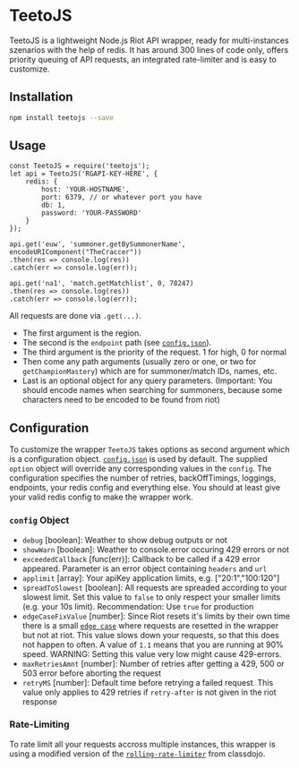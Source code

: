 # TeetoJS

TeetoJS is a lightweight Node.js Riot API wrapper, ready for multi-instances szenarios with the help of redis.
It has around 300 lines of code only, offers priority queuing of API requests, an integrated rate-limiter and is easy to customize.

## Installation

```sh
npm install teetojs --save
```

## Usage

```node
const TeetoJS = require('teetojs');
let api = TeetoJS('RGAPI-KEY-HERE', {
    redis: {
        host: 'YOUR-HOSTNAME',
        port: 6379, // or whatever port you have
        db: 1,
        password: 'YOUR-PASSWORD'
    }
});

api.get('euw', 'summoner.getBySummonerName', encodeURIComponent("TheCraccer"))
.then(res => console.log(res))
.catch(err => console.log(err));

api.get('na1', 'match.getMatchlist', 0, 78247)
.then(res => console.log(res))
.catch(err => console.log(err));
```

All requests are done via `.get(...)`.
- The first argument is the region.
- The second is the `endpoint` path
(see [`config.json`](https://github.com/GameBuddyApp/teetoJS/blob/master/config.json)).
- The third argument is the priority of the request. 1 for high, 0 for normal
- Then come any path arguments (usually zero or one, or two for `getChampionMastery`) which are for
summoner/match IDs, names, etc.
- Last is an optional object for any query parameters.
(Important: You should encode names when searching for summoners, because some characters need to be encoded to be found from riot)

## Configuration

To customize the wrapper `TeetoJS` takes options as second argument which is a configuration object.
[`config.json`](https://github.com/GameBuddyApp/teetoJS/blob/master/config.json)
is used by default. The supplied `option` object will override any corresponding values in the `config`.
The configuration specifies the number of retries, backOffTimings, loggings, endpoints, your redis config and everything else.
You should at least give your valid redis config to make the wrapper work.

### `config` Object

- `debug` [boolean]: Weather to show debug outputs or not
- `showWarn` [boolean]: Weather to console.error occuring 429 errors or not
- `exceededCallback` [func(err)]: Callback to be called if a 429 error appeared. Parameter is an error object containing `headers` and `url`
- `applimit` [array]: Your apiKey application limits, e.g. ["20:1","100:120"]
- `spreadToSlowest` [boolean]: All requests are spreaded according to your slowest limit. Set this value to `false` to only respect your smaller limits (e.g. your 10s limit). Recommendation: Use `true` for production
- `edgeCaseFixValue` [number]: Since Riot resets it's limits by their own time there is a small [`edge case`](https://imgur.com/a/whIAu) where requests are resetted in the wrapper but not at riot. This value slows down your requests, so that this does not happen to often. A value of `1.1` means that you are running at 90% speed. WARNING: Setting this value very low might cause 429-errors.
- `maxRetriesAmnt` [number]: Number of retries after getting a 429, 500 or 503 error before aborting the request
- `retryMS` [number]: Default time before retrying a failed request. This value only applies to 429 retries if `retry-after` is not given in the riot response

### Rate-Limiting ###

To rate limit all your requests accross multiple instances, this wrapper is using a modified version of the [`rolling-rate-limiter`](https://github.com/classdojo/rolling-rate-limiter) from classdojo.